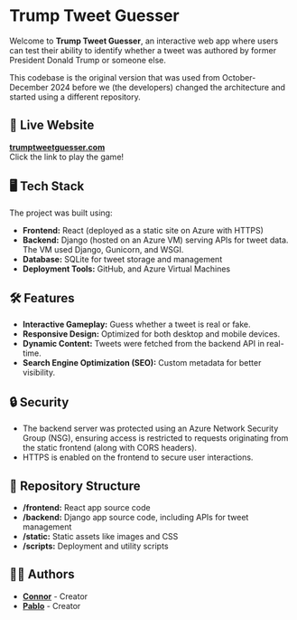 # Trump Tweet Guesser

Welcome to **Trump Tweet Guesser**, an interactive web app where users can test their ability to identify whether a tweet was authored by former President Donald Trump or someone else. 

This codebase is the original version that was used from October-December 2024 before we (the developers) changed the architecture and started using a different repository. 

## 🚀 Live Website

**[trumptweetguesser.com](https://trumptweetguesser.com)**  
Click the link to play the game!

## 🖥️ Tech Stack

The project was built using:

- **Frontend:** React (deployed as a static site on Azure with HTTPS)
- **Backend:** Django (hosted on an Azure VM) serving APIs for tweet data. The VM used Django, Gunicorn, and WSGI. 
- **Database:** SQLite for tweet storage and management
- **Deployment Tools:** GitHub, and Azure Virtual Machines

## 🛠️ Features

- **Interactive Gameplay:** Guess whether a tweet is real or fake.
- **Responsive Design:** Optimized for both desktop and mobile devices.
- **Dynamic Content:** Tweets were fetched from the backend API in real-time.
- **Search Engine Optimization (SEO):** Custom metadata for better visibility.

## 🔒 Security

- The backend server was protected using an Azure Network Security Group (NSG), ensuring access is restricted to requests originating from the static frontend (along with CORS headers).
- HTTPS is enabled on the frontend to secure user interactions.

## 📂 Repository Structure

- **/frontend:** React app source code
- **/backend:** Django app source code, including APIs for tweet management
- **/static:** Static assets like images and CSS
- **/scripts:** Deployment and utility scripts

## 🧑‍💻 Authors

- **[Connor](https://github.com/Connor-H-Bot)** - Creator 
- **[Pablo](https://github.com/ThespDev)** - Creator 
